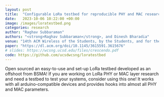 ```yaml
---
layout: post
title:  "Configurable LoRa testbed for reproducible PHY and MAC research"
date:   2023-10-06 10:22:00 +00:00
image: /images/loratestbed.png
categories: research
author: "Raghav Subbaraman"
authors: "<strong>Raghav Subbaraman</strong>, and Dinesh Bharadia"
venue: "14th ACM Wireless of the Students, by the Students, and for the Students (S3) Workshop (S3 '23)"
paper: "https://dl.acm.org/doi/10.1145/3615591.3615676"
# slides: https://wcsng.ucsd.edu/files/crescendo.pdf
code: https://github.com/ucsdwcsng/loratestbed
---
```

Open sourced an easy-to-use and set-up LoRa testbed developed as an offshoot from BSMA! If you are working on LoRa PHY or MAC layer research and need a testbed to test your systems, consider using this one! It works with all arduino-compatible devices and provides hooks into almost all PHY and MAC parameters.
